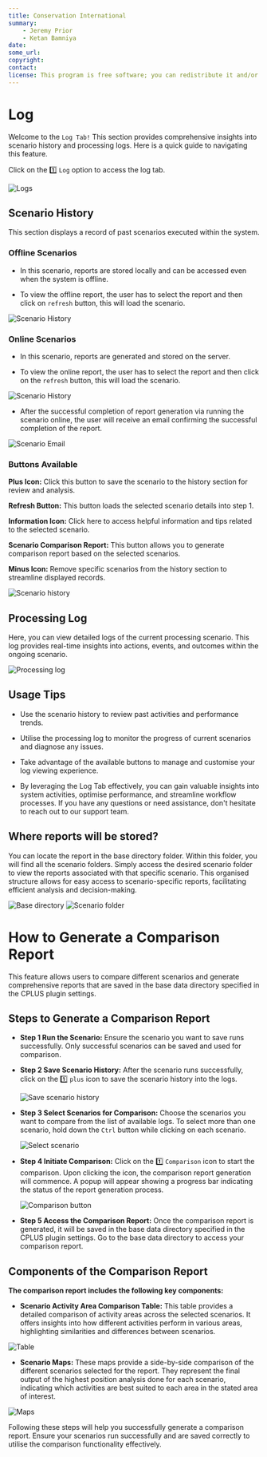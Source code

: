 ```yaml
---
title: Conservation International
summary:
    - Jeremy Prior
    - Ketan Bamniya
date:
some_url:
copyright:
contact:
license: This program is free software; you can redistribute it and/or modify it under the terms of the GNU Affero General Public License as published by the Free Software Foundation; either version 3 of the License, or (at your option) any later version.
---
```


# Log

Welcome to the `Log Tab!` This section provides comprehensive insights into scenario history and processing logs. Here is a quick guide to navigating this feature.

Click on the 1️⃣ `Log` option to access the log tab.

![Logs](./img/logs-1.png)

## Scenario History

This section displays a record of past scenarios executed within the system.

### Offline Scenarios

- In this scenario, reports are stored locally and can be accessed even when the system is offline.

- To view the offline report, the user has to select the report and then click on `refresh` button, this will load the scenario.

![Scenario History](./img/logs-11.png)

### Online Scenarios

- In this scenario, reports are generated and stored on the server.

- To view the online report, the user has to select the report and then click on the  `refresh` button, this will load the scenario.
  
![Scenario History](./img/logs-12.png)

- After the successful completion of report generation via running the scenario online, the user will receive an email confirming the successful completion of the report.

![Scenario Email](./img/logs-13.png)

### Buttons Available

**Plus Icon:** Click this button to save the scenario to the history section for review and analysis.

**Refresh Button:** This button loads the selected scenario details into step 1.

**Information Icon:** Click here to access helpful information and tips related to the selected scenario.

**Scenario Comparison Report:** This button allows you to generate comparison report based on the selected scenarios.

**Minus Icon:** Remove specific scenarios from the history section to streamline displayed records.

![Scenario history](./img/logs-2.png)

## Processing Log

Here, you can view detailed logs of the current processing scenario.
This log provides real-time insights into actions, events, and outcomes within the ongoing scenario.

![Processing log](./img/logs-3.png)

## Usage Tips

- Use the scenario history to review past activities and performance trends.

- Utilise the processing log to monitor the progress of current scenarios and diagnose any issues.

- Take advantage of the available buttons to manage and customise your log viewing experience.

- By leveraging the Log Tab effectively, you can gain valuable insights into system activities, optimise performance, and streamline workflow processes. If you have any questions or need assistance, don't hesitate to reach out to our support team.

## Where reports will be stored?

You can locate the report in the base directory folder. Within this folder, you will find all the scenario folders. Simply access the desired scenario folder to view the reports associated with that specific scenario. This organised structure allows for easy access to scenario-specific reports, facilitating efficient analysis and decision-making.

![Base directory](./img/logs-4.png)
![Scenario folder](./img/logs-5.png)

# How to Generate a Comparison Report

This feature allows users to compare different scenarios and generate comprehensive reports that are saved in the base data directory specified in the CPLUS plugin settings.

## Steps to Generate a Comparison Report

- **Step 1 Run the Scenario:** Ensure the scenario you want to save runs successfully. Only successful scenarios can be saved and used for comparison.

- **Step 2 Save Scenario History:** After the scenario runs successfully, click on the 1️⃣ `plus` icon to save the scenario history into the logs.

    ![Save scenario history](./img/logs-6.png)

- **Step 3 Select Scenarios for Comparison:** Choose the scenarios you want to compare from the list of available logs. To select more than one scenario, hold down the `Ctrl` button while clicking on each scenario.

    ![Select scenario](./img/logs-7.png)

- **Step 4 Initiate Comparison:** Click on the 1️⃣ `Comparison` icon to start the comparison. Upon clicking the icon, the comparison report generation will commence. A popup will appear showing a progress bar indicating the status of the report generation process.

    ![Comparison button](./img/logs-8.png)

- **Step 5 Access the Comparison Report:** Once the comparison report is generated, it will be saved in the base data directory specified in the CPLUS plugin settings. Go to the base data directory to access your comparison report.

## Components of the Comparison Report

**The comparison report includes the following key components:**

- **Scenario Activity Area Comparison Table:** This table provides a detailed comparison of activity areas across the selected scenarios. It offers insights into how different activities perform in various areas, highlighting similarities and differences between scenarios.

![Table](./img/logs-9.png)

- **Scenario Maps:** These maps provide a side-by-side comparison of the different scenarios selected for the report. They represent the final output of the highest position analysis done for each scenario, indicating which activities are best suited to each area in the stated area of interest.

![Maps](./img/logs-10.png)

Following these steps will help you successfully generate a comparison report. Ensure your scenarios run successfully and are saved correctly to utilise the comparison functionality effectively.
